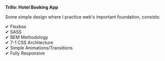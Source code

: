 <b>Trillo: Hotel Booking App</b>

Some simple design where I practice web's important foundation, 
consists:  

✔ Flexbox<br>
✔ SASS<br>
✔ BEM Methodology<br>
✔ 7-1 CSS Architecture<br>
✔ Simple Animations/Transitions<br> 
✔ Fully Responsive
